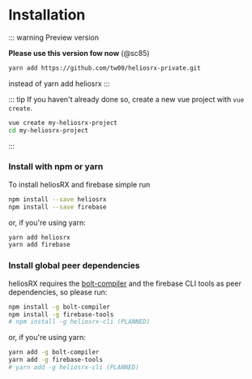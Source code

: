 # Installation

::: warning Preview version

**Please use this version fow now** (@sc85)
```bash
yarn add https://github.com/tw00/heliosrx-private.git
```
instead of yarn add heliosrx
:::

::: tip
If you haven't already done so, create a new vue project with `vue create`.
```bash
vue create my-heliosrx-project
cd my-heliosrx-project
```
:::

### Install with npm or yarn

To install heliosRX and firebase simple run

```bash
npm install --save heliosrx
npm install --save firebase
```

or, if you're using yarn:

```bash
yarn add heliosrx
yarn add firebase
```

### Install global peer dependencies

heliosRX requires the [bolt-compiler](https://github.com/FirebaseExtended/bolt) and the firebase CLI tools as peer dependencies, so please run:

```bash
npm install -g bolt-compiler
npm install -g firebase-tools
# npm install -g heliosrx-cli (PLANNED)
```

or, if you're using yarn:

```bash
yarn add -g bolt-compiler
yarn add -g firebase-tools
# yarn add -g heliosrx-cli (PLANNED)
```

<!--
Then in you javascript file you will need to use

#### 1. Load with npm
```javascript
import heliosRX from 'heliosrx';
```

#### 2. NodeJS

```javascript
const heliosRX = require('heliosrx');
```

#### 3. CDN

TODO

```html
<script rel="https://raw.githubusercontent.com/heliosRX/heliosRX/master/dist/heliosrx.umd.js" />
```
-->


<!--
TODO
how to install helios cli globally
-->
